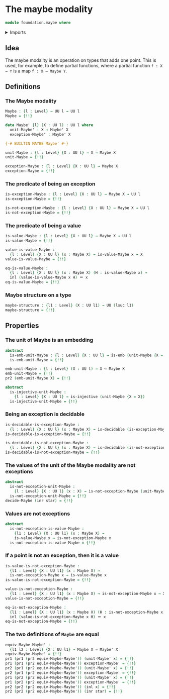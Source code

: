 # The maybe modality

```agda
module foundation.maybe where
```

<details><summary>Imports</summary>

```agda
open import foundation.coproduct-types
open import foundation.decidable-types
open import foundation.dependent-pair-types
open import foundation.equality-coproduct-types
open import foundation.type-arithmetic-empty-type
open import foundation.unit-type
open import foundation.universe-levels

open import foundation-core.embeddings
open import foundation-core.empty-types
open import foundation-core.equivalences
open import foundation-core.identity-types
open import foundation-core.injective-maps
open import foundation-core.negation
```

</details>

## Idea

The maybe modality is an operation on types that adds one point. This is used,
for example, to define partial functions, where a partial function `f : X ⇀ Y`
is a map `f : X → Maybe Y`.

## Definitions

### The Maybe modality

```agda
Maybe : {l : Level} → UU l → UU l
Maybe = {!!}

data Maybe' {l} (X : UU l) : UU l where
  unit-Maybe' : X → Maybe' X
  exception-Maybe' : Maybe' X

{-# BUILTIN MAYBE Maybe' #-}

unit-Maybe : {l : Level} {X : UU l} → X → Maybe X
unit-Maybe = {!!}

exception-Maybe : {l : Level} {X : UU l} → Maybe X
exception-Maybe = {!!}
```

### The predicate of being an exception

```agda
is-exception-Maybe : {l : Level} {X : UU l} → Maybe X → UU l
is-exception-Maybe = {!!}

is-not-exception-Maybe : {l : Level} {X : UU l} → Maybe X → UU l
is-not-exception-Maybe = {!!}
```

### The predicate of being a value

```agda
is-value-Maybe : {l : Level} {X : UU l} → Maybe X → UU l
is-value-Maybe = {!!}

value-is-value-Maybe :
  {l : Level} {X : UU l} (x : Maybe X) → is-value-Maybe x → X
value-is-value-Maybe = {!!}

eq-is-value-Maybe :
  {l : Level} {X : UU l} (x : Maybe X) (H : is-value-Maybe x) →
  inl (value-is-value-Maybe x H) ＝ x
eq-is-value-Maybe = {!!}
```

### Maybe structure on a type

```agda
maybe-structure : {l1 : Level} (X : UU l1) → UU (lsuc l1)
maybe-structure = {!!}
```

## Properties

### The unit of Maybe is an embedding

```agda
abstract
  is-emb-unit-Maybe : {l : Level} {X : UU l} → is-emb (unit-Maybe {X = X})
  is-emb-unit-Maybe = {!!}

emb-unit-Maybe : {l : Level} (X : UU l) → X ↪ Maybe X
emb-unit-Maybe = {!!}
pr2 (emb-unit-Maybe X) = {!!}

abstract
  is-injective-unit-Maybe :
    {l : Level} {X : UU l} → is-injective (unit-Maybe {X = X})
  is-injective-unit-Maybe = {!!}
```

### Being an exception is decidable

```agda
is-decidable-is-exception-Maybe :
  {l : Level} {X : UU l} (x : Maybe X) → is-decidable (is-exception-Maybe x)
is-decidable-is-exception-Maybe = {!!}

is-decidable-is-not-exception-Maybe :
  {l : Level} {X : UU l} (x : Maybe X) → is-decidable (is-not-exception-Maybe x)
is-decidable-is-not-exception-Maybe = {!!}
```

### The values of the unit of the Maybe modality are not exceptions

```agda
abstract
  is-not-exception-unit-Maybe :
    {l : Level} {X : UU l} (x : X) → is-not-exception-Maybe (unit-Maybe x)
  is-not-exception-unit-Maybe = {!!}
decide-Maybe (inr star) = {!!}
```

### Values are not exceptions

```agda
abstract
  is-not-exception-is-value-Maybe :
    {l1 : Level} {X : UU l1} (x : Maybe X) →
    is-value-Maybe x → is-not-exception-Maybe x
  is-not-exception-is-value-Maybe = {!!}
```

### If a point is not an exception, then it is a value

```agda
is-value-is-not-exception-Maybe :
  {l1 : Level} {X : UU l1} (x : Maybe X) →
  is-not-exception-Maybe x → is-value-Maybe x
is-value-is-not-exception-Maybe = {!!}

value-is-not-exception-Maybe :
  {l1 : Level} {X : UU l1} (x : Maybe X) → is-not-exception-Maybe x → X
value-is-not-exception-Maybe = {!!}

eq-is-not-exception-Maybe :
  {l1 : Level} {X : UU l1} (x : Maybe X) (H : is-not-exception-Maybe x) →
  inl (value-is-not-exception-Maybe x H) ＝ x
eq-is-not-exception-Maybe = {!!}
```

### The two definitions of `Maybe` are equal

```agda
equiv-Maybe-Maybe' :
  {l1 l2 : Level} {X : UU l1} → Maybe X ≃ Maybe' X
equiv-Maybe-Maybe' = {!!}
pr1 (pr1 (pr2 equiv-Maybe-Maybe')) (unit-Maybe' x) = {!!}
pr1 (pr1 (pr2 equiv-Maybe-Maybe')) exception-Maybe' = {!!}
pr2 (pr1 (pr2 equiv-Maybe-Maybe')) (unit-Maybe' x) = {!!}
pr2 (pr1 (pr2 equiv-Maybe-Maybe')) exception-Maybe' = {!!}
pr1 (pr2 (pr2 equiv-Maybe-Maybe')) (unit-Maybe' x) = {!!}
pr1 (pr2 (pr2 equiv-Maybe-Maybe')) exception-Maybe' = {!!}
pr2 (pr2 (pr2 equiv-Maybe-Maybe')) (inl x) = {!!}
pr2 (pr2 (pr2 equiv-Maybe-Maybe')) (inr star) = {!!}
```
